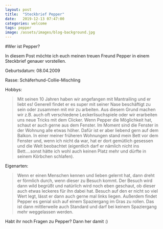 ```yaml
---
layout: post
title:  "Steckbrief Pepper"
date:   2019-12-13 07:47:00
categories: welcome
tags: pepper
image: /assets/images/blog-background.jpg
---
```

#Wer ist Pepper?

In diesem Post möchte ich euch meinen treuen Freund Pepper in einem Steckbrief genauer vorstellen.

Geburtsdatum: 08.04.2009

Rasse: Schäferhund-Collie-Mischling

Hobbys:
>Mit seinen 10 Jahren haben wir angefangen mit Mantrailing und er liebt es! Generell findet er es super mit seiner Nase beschäftigt zu sein oder zusammen mit mir zu arbeiten. Aus diesem Grund machen wir z.B. auch oft verschiedene Leckerlisuchspiele oder wir erarbeiten uns neue Tricks mit dem Clicker.
>Wenn Pepper die Möglichkeit hat, schaut er auch gerne aus dem Fenster. Im Moment sind die Fenster in der Wohnung alle etwas höher. Dafür ist er aber liebend gern auf dem Balkon. In einer meiner früheren Wohnungen stand mein Bett vor dem Fenster und, wenn ich nicht da war, hat er dort gemütlich gesessen und die Welt beobachtet (eigentlich darf er nämlich nicht ins Bett....sonst hätte ich wohl auch keinen Platz mehr und dürfte in seinem Körbchen schlafen). 

Eigenarten:
>Wenn er einen Menschen kennen und lieben gelernt hat, dann dreht er förmlich durch, wenn dieser zu Besuch kommt. Der Besuch wird dann wild begrüßt und natürlich wird noch eben geschaut, ob dieser auch etwas leckeres für ihn dabei hat. Besuch auf den er nicht so viel Wert legt, lässt er dann auch gerne mal links liegen.
>Außerdem findet Pepper es genial sich auf einem Spaziergang im Gras zu rollen. Das ist dann mittlerweile auch Standard und darf bei keinem Spaziergang mehr weggelassen werden.

Habt ihr noch Fragen zu Pepper? Dann her damit :)
